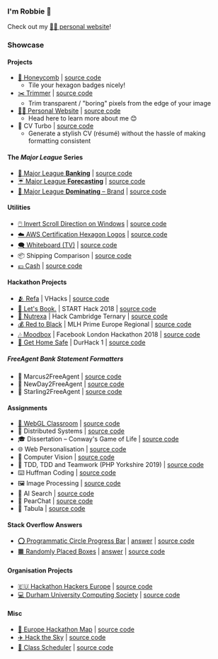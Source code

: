 ### I'm Robbie 👋

Check out my [🙋‍♀️ personal website](https://www.robbie.dev)!


### Showcase
#### Projects
- [🐝 Honeycomb](https://honeycomb.robbie.dev) | [source code](https://github.com/robzwolf/honeycomb)
  - Tile your hexagon badges nicely!
- [✂️ Trimmer](https://trim.robbie.dev) | [source code](https://github.com/robzwolf/trimmer)
  - Trim transparent / "boring" pixels from the edge of your image
- [🙋‍♀️ Personal Website](https://www.robbie.dev) | [source code](https://github.com/robzwolf/website)
  - Head here to learn more about me 😊
- 🚀 CV Turbo | [source code](https://github.com/robzwolf/cv-turbo)
  - Generate a stylish CV (résumé) without the hassle of making formatting consistent


#### The _Major League_ Series
- [🏦 Major League **Banking**](https://major-league-banking.v.robbie.dev/) | [source code](https://github.com/robzwolf/major-league-banking)
- [☔ Major League **Forecasting**](https://major-league-forecasting.v.robbie.dev/) | [source code](https://github.com/robzwolf/major-league-forecasting)
- [🙌 Major League **Dominating** – Brand](https://major-league-dominating-brand.gh.robbie.dev/) | [source code](https://github.com/robzwolf/major-league-dominating-brand)


#### Utilities
- [🖱️ Invert Scroll Direction on Windows](https://mouse.gh.robbie.dev/) | [source code](https://github.com/robzwolf/invert-mouse-scroll-windows)
- [☁️ AWS Certification Hexagon Logos](https://aws-cert-logos.gh.robbie.dev) | [source code](https://github.com/robzwolf/aws-cert-logos)
- [🗨️ Whiteboard (TV)](https://tv.gh.robbie.dev) | [source code](https://github.com/robzwolf/tv)
- 📦 Shipping Comparison | [source code](https://github.com/robzwolf/shipping-comparison)
- [💷 Cash](https://robbie.cash) | [source code](https://github.com/robzwolf/cash)


#### Hackathon Projects
- [🫂 Refa](https://devpost.com/software/vhacks-2018) | VHacks | [source code](https://github.com/robzwolf/vhacks-2018)
- [🚄 Let's Book.](https://devpost.com/software/lets-book) | START Hack 2018 | [source code](https://github.com/robzwolf/sbb-hack)
- [🍔 Nutrexa](https://devpost.com/software/nutrexa) | Hack Cambridge Ternary | [source code](https://github.com/robzwolf/nutrexa-hack)
- [💰 Red to Black](https://devpost.com/software/red-to-black) | MLH Prime Europe Regional | [source code](https://github.com/robzwolf/redtoblack)
- [🎶 Moodbox](https://devpost.com/software/moodbox) | Facebook London Hackathon 2018 | [source code](https://github.com/robzwolf/moodbox)
- [🔦 Get Home Safe](https://devpost.com/software/get-home-safe) | DurHack 1 | [source code](https://github.com/robzwolf/get-home-safe)


##### FreeAgent Bank Statement Formatters
- 📒 Marcus2FreeAgent | [source code](https://github.com/robzwolf/marcus2freeagent)
- 📒 NewDay2FreeAgent | [source code](https://github.com/robzwolf/newday2freeagent)
- 📒 Starling2FreeAgent | [source code](https://github.com/robzwolf/starling2freeagent/tree/feature/updates)


#### Assignments
- [📝 WebGL Classroom](https://sm-cg.gh.robbie.dev) | [source code](https://github.com/robzwolf/sm-cg)
- 🔗 Distributed Systems | [source code](https://github.com/robzwolf/ns-networks)
- 🎓 Dissertation – Conway's Game of Life | [source code](https://github.com/robzwolf/game-of-life)
- 🌐 Web Personalisation | [source code](https://github.com/robzwolf/web-personalisation-coursework)
- 🎥 Computer Vision | [source code](https://github.com/robzwolf/computer-vision-coursework)
- 🐘 TDD, TDD and Teamwork (PHP Yorkshire 2019) | [source code](https://github.com/robzwolf/tdd-ddd-teamwork)
- ⌨️ Huffman Coding | [source code](https://github.com/robzwolf/huffman/tree/master/submission)
- 🖼️ Image Processing | [source code](https://github.com/robzwolf/sm-image-processing/tree/master/mira/submission)
- 🤖 AI Search | [source code](https://github.com/robzwolf/sm-ai-search)
- 🍐 PearChat | [source code](https://github.com/robzwolf/pearchat)
- 🔵 Tabula | [source code](https://github.com/robzwolf/tabulaIJ_refresh)


#### Stack Overflow Answers
- [⭕ Programmatic Circle Progress Bar](https://programmatic-circle-progress-bar.gh.robbie.dev/) | [answer](https://stackoverflow.com/a/65451336/2176546) | [source code](https://github.com/robzwolf/programmatic-circle-progress-bar)
- [🟧 Randomly Placed Boxes](https://randomly-placed-boxes.gh.robbie.dev) | [answer](https://stackoverflow.com/a/65451184/2176546) | [source code](https://github.com/robzwolf/randomly-placed-boxes)


#### Organisation Projects
- [🇪🇺 Hackathon Hackers Europe](https://hackathonhackers.eu) | [source code](https://github.com/HHEU/hheu.github.io)
- [💻 Durham University Computing Society](http://web.archive.org/web/20180903084218/https://www.compsoc.tech/) | [source code](https://github.com/ducompsoc/website/tree/2b32efab9d661e6bef2ff91ceb9b3dcc8517bc3d)


#### Misc
- [📍 Europe Hackathon Map](https://google-maps-experiments.gh.robbie.dev/) | [source code](https://github.com/robzwolf/google-maps-experiments)
- [✈️ Hack the Sky](https://hack-the-sky.gh.robbie.dev) | [source code](https://github.com/robzwolf/hack-the-sky)
- [📅 Class Scheduler](https://mlh-class-scheduler.gh.robbie.dev/) | [source code](https://github.com/robzwolf/mlh-class-scheduler)
